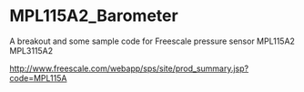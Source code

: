 MPL115A2_Barometer
==================

A breakout and some sample code for Freescale pressure sensor MPL115A2 MPL3115A2

http://www.freescale.com/webapp/sps/site/prod_summary.jsp?code=MPL115A
